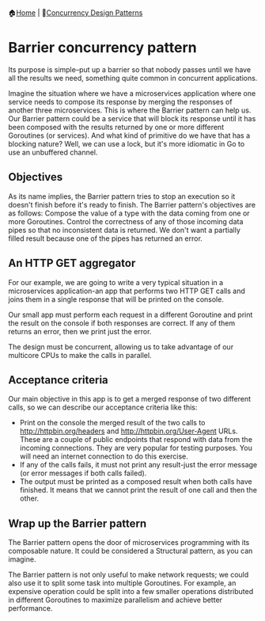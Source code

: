 :house:[Home](https://github.com/DevilsTear/go-design-patterns/README.md "Table of Contents") | :file_folder:[Concurrency Design Patterns](https://github.com/DevilsTear/go-design-patterns/concurrency/README.md "Concurrency Design Patterns Table of Contents")
# Barrier concurrency pattern
Its purpose is simple–put up a barrier so that
nobody passes until we have all the results we need, something quite common in
concurrent applications.

Imagine the situation where we have a microservices application where one service needs
to compose its response by merging the responses of another three microservices. This is
where the Barrier pattern can help us.
Our Barrier pattern could be a service that will block its response until it has been
composed with the results returned by one or more different Goroutines (or services). And
what kind of primitive do we have that has a blocking nature? Well, we can use a lock, but
it's more idiomatic in Go to use an unbuffered channel.

## Objectives
As its name implies, the Barrier pattern tries to stop an execution so it doesn't finish before
it's ready to finish. The Barrier pattern's objectives are as follows:
Compose the value of a type with the data coming from one or more Goroutines.
Control the correctness of any of those incoming data pipes so that no
inconsistent data is returned. We don't want a partially filled result because one
of the pipes has returned an error.

## An HTTP GET aggregator
For our example, we are going to write a very typical situation in a microservices
application-an app that performs two HTTP GET calls and joins them in a single response
that will be printed on the console.

Our small app must perform each request in a different Goroutine and print the result on
the console if both responses are correct. If any of them returns an error, then we print just
the error.

The design must be concurrent, allowing us to take advantage of our multicore CPUs to
make the calls in parallel.

## Acceptance criteria
Our main objective in this app is to get a merged response of two different calls, so we can
describe our acceptance criteria like this:
- Print on the console the merged result of the two calls to
http://httpbin.org/headers and http://httpbin.org/User-Agent URLs.
These are a couple of public endpoints that respond with data from the incoming
connections. They are very popular for testing purposes. You will need an
internet connection to do this exercise.
- If any of the calls fails, it must not print any result-just the error message (or error
messages if both calls failed).
- The output must be printed as a composed result when both calls have finished.
It means that we cannot print the result of one call and then the other.

## Wrap up the Barrier pattern
The Barrier pattern opens the door of microservices programming with its composable
nature. It could be considered a Structural pattern, as you can imagine.

The Barrier pattern is not only useful to make network requests; we could also use it to split
some task into multiple Goroutines. For example, an expensive operation could be split into
a few smaller operations distributed in different Goroutines to maximize parallelism and
achieve better performance.